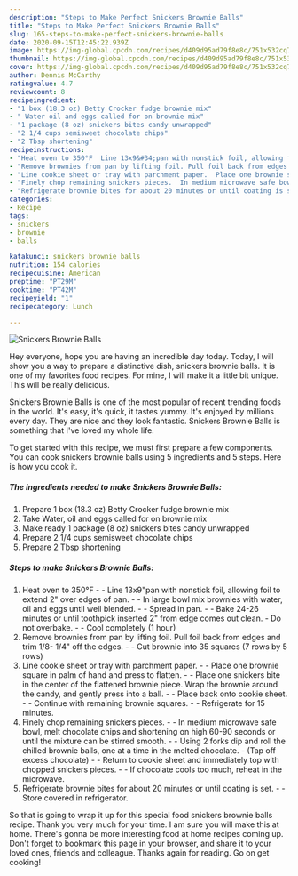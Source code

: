 ```yaml
---
description: "Steps to Make Perfect Snickers Brownie Balls"
title: "Steps to Make Perfect Snickers Brownie Balls"
slug: 165-steps-to-make-perfect-snickers-brownie-balls
date: 2020-09-15T12:45:22.939Z
image: https://img-global.cpcdn.com/recipes/d409d95ad79f8e8c/751x532cq70/snickers-brownie-balls-recipe-main-photo.jpg
thumbnail: https://img-global.cpcdn.com/recipes/d409d95ad79f8e8c/751x532cq70/snickers-brownie-balls-recipe-main-photo.jpg
cover: https://img-global.cpcdn.com/recipes/d409d95ad79f8e8c/751x532cq70/snickers-brownie-balls-recipe-main-photo.jpg
author: Dennis McCarthy
ratingvalue: 4.7
reviewcount: 8
recipeingredient:
- "1 box (18.3 oz) Betty Crocker fudge brownie mix"
- " Water oil and eggs called for on brownie mix"
- "1 package (8 oz) snickers bites candy unwrapped"
- "2 1/4 cups semisweet chocolate chips"
- "2 Tbsp shortening"
recipeinstructions:
- "Heat oven to 350°F  Line 13x9&#34;pan with nonstick foil, allowing foil to extend 2&#34; over edges of pan.  In large bowl mix brownies with water, oil and eggs until well blended.  Spread in pan.  Bake 24-26 minutes or until toothpick inserted 2&#34; from edge comes out clean. Do not overbake.  Cool completely (1 hour)"
- "Remove brownies from pan by lifting foil. Pull foil back from edges and trim 1/8- 1/4&#34; off the edges.  Cut brownie into 35 squares (7 rows by 5 rows)"
- "Line cookie sheet or tray with parchment paper.  Place one brownie square in palm of hand and press to flatten.   Place one snickers bite in the center of the flattened brownie piece. Wrap the brownie around the candy, and gently press into a ball.  Place back onto cookie sheet.  Continue with remaining brownie squares.   Refrigerate for 15 minutes."
- "Finely chop remaining snickers pieces.  In medium microwave safe bowl, melt chocolate chips and shortening on high 60-90 seconds or until the mixture can be stirred smooth.  Using 2 forks dip and roll the chilled brownie balls, one at a time in the melted chocolate. (Tap off excess chocolate)  Return to cookie sheet and immediately top with chopped snickers pieces.  If chocolate cools too much, reheat in the microwave."
- "Refrigerate brownie bites for about 20 minutes or until coating is set.  Store covered in refrigerator."
categories:
- Recipe
tags:
- snickers
- brownie
- balls

katakunci: snickers brownie balls 
nutrition: 154 calories
recipecuisine: American
preptime: "PT29M"
cooktime: "PT42M"
recipeyield: "1"
recipecategory: Lunch

---
```



![Snickers Brownie Balls](https://img-global.cpcdn.com/recipes/d409d95ad79f8e8c/751x532cq70/snickers-brownie-balls-recipe-main-photo.jpg)

Hey everyone, hope you are having an incredible day today. Today, I will show you a way to prepare a distinctive dish, snickers brownie balls. It is one of my favorites food recipes. For mine, I will make it a little bit unique. This will be really delicious.

Snickers Brownie Balls is one of the most popular of recent trending foods in the world. It's easy, it's quick, it tastes yummy. It's enjoyed by millions every day. They are nice and they look fantastic. Snickers Brownie Balls is something that I've loved my whole life.




To get started with this recipe, we must first prepare a few components. You can cook snickers brownie balls using 5 ingredients and 5 steps. Here is how you cook it.

<!--inarticleads1-->

##### The ingredients needed to make Snickers Brownie Balls:

1. Prepare 1 box (18.3 oz) Betty Crocker fudge brownie mix
1. Take  Water, oil and eggs called for on brownie mix
1. Make ready 1 package (8 oz) snickers bites candy unwrapped
1. Prepare 2 1/4 cups semisweet chocolate chips
1. Prepare 2 Tbsp shortening




<!--inarticleads2-->

##### Steps to make Snickers Brownie Balls:

1. Heat oven to 350°F -  - Line 13x9&#34;pan with nonstick foil, allowing foil to extend 2&#34; over edges of pan. -  - In large bowl mix brownies with water, oil and eggs until well blended. -  - Spread in pan. -  - Bake 24-26 minutes or until toothpick inserted 2&#34; from edge comes out clean. - Do not overbake. -  - Cool completely (1 hour)
1. Remove brownies from pan by lifting foil. Pull foil back from edges and trim 1/8- 1/4&#34; off the edges. -  - Cut brownie into 35 squares (7 rows by 5 rows)
1. Line cookie sheet or tray with parchment paper. -  - Place one brownie square in palm of hand and press to flatten.  -  - Place one snickers bite in the center of the flattened brownie piece. Wrap the brownie around the candy, and gently press into a ball. -  - Place back onto cookie sheet. -  - Continue with remaining brownie squares.  -  - Refrigerate for 15 minutes.
1. Finely chop remaining snickers pieces. -  - In medium microwave safe bowl, melt chocolate chips and shortening on high 60-90 seconds or until the mixture can be stirred smooth. -  - Using 2 forks dip and roll the chilled brownie balls, one at a time in the melted chocolate. - (Tap off excess chocolate) -  - Return to cookie sheet and immediately top with chopped snickers pieces. -  - If chocolate cools too much, reheat in the microwave.
1. Refrigerate brownie bites for about 20 minutes or until coating is set. -  - Store covered in refrigerator.




So that is going to wrap it up for this special food snickers brownie balls recipe. Thank you very much for your time. I am sure you will make this at home. There's gonna be more interesting food at home recipes coming up. Don't forget to bookmark this page in your browser, and share it to your loved ones, friends and colleague. Thanks again for reading. Go on get cooking!
